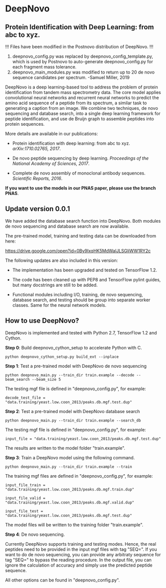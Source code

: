 # DeepNovo

## Protein Identification with Deep Learning: from abc to xyz.

!!! Files have been modified in the Postnovo distribution of DeepNovo. !!!
1. deepnovo_config.py was replaced by deepnovo_config_template.py, 
which is used by Postnovo to auto-generate deepnovo_config.py for each fragment mass tolerance.
2. deepnovo_main_modules.py was modified 
to return up to 20 de novo sequence candidates per spectrum.
-Samuel Miller, 2019

DeepNovo is a deep learning-based tool to address the problem of protein 
identification from tandem mass spectrometry data. The core model applies 
convolutional neural networks and recurrent neural networks to predict the
amino acid sequence of a peptide from its spectrum, a similar task to
generating a caption from an image. We combine two techniques, de novo sequencing 
and database search, into a single deep learning framework for peptide identification, 
and use de Bruijn graph to assemble peptides into protein sequences.

More details are available in our publications: 

- Protein identification with deep learning: from abc to xyz. *arXiv:1710.02765, 2017*.

- De novo peptide sequencing by deep learning. *Proceedings of the National Academy of Sciences, 2017*.

- Complete de novo assembly of monoclonal antibody sequences. *Scientific Reports, 2016*.

**If you want to use the models in our PNAS paper, please use the branch PNAS**.

## Update version 0.0.1

We have added the database search function into DeepNovo. Both modules de novo 
sequencing and database search are now available.

The pre-trained model, training and testing data can be downloaded from here:

https://drive.google.com/open?id=0By9IxqHK5MdWalJLSGliWW1RY2c

The following updates are also included in this version: 

- The implementation has been upgraded and tested on TensorFlow 1.2.

- The code has been cleaned up with PEP8 and TensorFlow pylint guides, but many 
docstrings are still to be added.

- Functional modules including I/O, training, de novo sequencing, database search, 
and testing should be group into separate worker classes. Same for the neural 
network models. 

## How to use DeepNovo?

DeepNovo is implemented and tested with Python 2.7, TensorFlow 1.2 and Cython.

**Step 0**: Build deepnovo_cython_setup to accelerate Python with C.

    python deepnovo_cython_setup.py build_ext --inplace

**Step 1**: Test a pre-trained model with DeepNovo de novo sequencing

    python deepnovo_main.py --train_dir train.example --decode --beam_search --beam_size 5

The testing mgf file is defined in "deepnovo_config.py", for example:

    decode_test_file = "data.training/yeast.low.coon_2013/peaks.db.mgf.test.dup"

**Step 2**: Test a pre-trained model with DeepNovo database search

    python deepnovo_main.py --train_dir train.example --search_db

The testing mgf file is defined in "deepnovo_config.py", for example:

    input_file = "data.training/yeast.low.coon_2013/peaks.db.mgf.test.dup"
        
The results are written to the model folder "train.example".

**Step 3**: Train a DeepNovo model using the following command.

    python deepnovo_main.py --train_dir train.example --train

The training mgf files are defined in "deepnovo_config.py", for example:

    input_file_train = "data.training/yeast.low.coon_2013/peaks.db.mgf.train.dup"

    input_file_valid = "data.training/yeast.low.coon_2013/peaks.db.mgf.valid.dup"

    input_file_test = "data.training/yeast.low.coon_2013/peaks.db.mgf.test.dup"

The model files will be written to the training folder "train.example".

**Step 4**: De novo sequencing.

Currently DeepNovo supports training and testing modes. Hence, the real peptides 
need to be provided in the input mgf files with tag "SEQ=". If you want to do 
de novo sequencing, you can provide any arbitraty sequence for tag "SEQ=" to 
bypass the reading procedure. In the output file, you can ignore the calculation 
of accuracy and simply use the predicted peptide sequence.

All other options can be found in "deepnovo_config.py".
    
